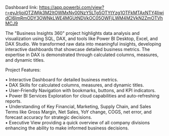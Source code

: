 Dashboard link: https://app.powerbi.com/view?r=eyJrIjoiOTZjMjk3M2ItOWMxNy00NzY5LTg5OTYtYzg1OTFkMTAxNTY4IiwidCI6ImRmODY3OWNkLWE4MGUtNDVkOC05OWFjLWM4M2VkN2ZmOTVhMCJ9

The "Business Insights 360" project highlights data analysis and visualization using SQL, DAX, and tools like Power BI Desktop, Excel, and DAX Studio. We transformed raw data into meaningful insights, developing interactive dashboards that showcase detailed business metrics. The expertise in DAX is demonstrated through calculated columns, measures, and dynamic titles. 


Project Features:

•  Interactive Dashboard for detailed business metrics.  
•  DAX Skills for calculated columns, measures, and dynamic titles.   
•  User-Friendly Navigation with bookmarks, buttons, and KPI indicators.  
•  Power BI Services Exploration for cloud capabilities and auto-refreshing reports.  
•  Understanding of Key Financial, Marketing, Supply Chain, and Sales Terms like Gross Margin, Net Sales, YoY change, COGS, net error, and forecast accuracy for strategic decisions.  
•  Executive View providing a quick overview of all company divisions enhancing the ability to make informed business decisions.
